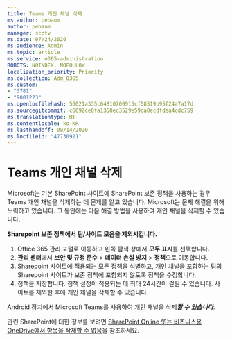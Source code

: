 ```yaml
---
title: Teams 개인 채널 삭제
ms.author: pebaum
author: pebaum
manager: scotv
ms.date: 07/24/2020
ms.audience: Admin
ms.topic: article
ms.service: o365-administration
ROBOTS: NOINDEX, NOFOLLOW
localization_priority: Priority
ms.collection: Adm_O365
ms.custom:
- "3781"
- "9001223"
ms.openlocfilehash: 56021a335c64810700913cf08519b95f24a7a17d
ms.sourcegitcommit: c6692ce0fa1358ec3529e59ca0ecdfdea4cdc759
ms.translationtype: HT
ms.contentlocale: ko-KR
ms.lasthandoff: 09/14/2020
ms.locfileid: "47730921"
---
```

# <a name="delete-a-teams-private-channel"></a>Teams 개인 채널 삭제

Microsoft는 기본 SharePoint 사이트에 SharePoint 보존 정책을 사용하는 경우 Teams 개인 채널을 삭제하는 데 문제를 알고 있습니다. Microsoft는 문제 해결을 위해 노력하고 있습니다. 그 동안에는 다음 해결 방법을 사용하여 개인 채널을 삭제할 수 있습니다.

**Sharepoint 보존 정책에서 팀/사이트 모음을 제외시킵니다.**

1. Office 365 관리 포털로 이동하고 왼쪽 탐색 창에서 **모두 표시**를 선택합니다.
2. **관리 센터**에서 **보안 및 규정 준수** > **데이터 손실 방지** > **정책**으로 이동합니다.
3. Sharepoint 사이트에 적용되는 모든 정책을 식별하고, 개인 채널을 포함하는 팀의 Sharepoint 사이트가 보존 정책에 포함되지 않도록 정책을 수정합니다.
4. 정책을 저장합니다.
    정책 설정이 적용되는 데 최대 24시간이 걸릴 수 있습니다.
    사이트를 제외한 후에 개인 채널을 삭제할 수 있습니다.  
    
Android 장치에서 Microsoft Teams를 사용하여 개인 채널을 삭제***할 수 있습니다***. 

관련 SharePoint에 대한 정보를 보려면 [SharePoint Online 또는 비즈니스용 OneDrive에서 항목을 삭제할 수 없음](https://docs.microsoft.com/alchemyinsights/retention-policy-ediscovery-hold)을 참조하세요.